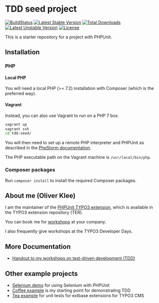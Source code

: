 # TDD seed project

[![BuildStatus](https://github.com/oliverklee/tdd-seed/workflows/CI/badge.svg?branch=main)](https://github.com/oliverklee/tdd-seed/actions)
[![Latest Stable Version](https://poser.pugx.org/oliverklee/tdd-seed/v/stable.svg)](https://packagist.org/packages/oliverklee/tdd-seed)
[![Total Downloads](https://poser.pugx.org/oliverklee/tdd-seed/downloads.svg)](https://packagist.org/packages/oliverklee/tdd-seed)
[![Latest Unstable Version](https://poser.pugx.org/oliverklee/tdd-seed/v/unstable.svg)](https://packagist.org/packages/oliverklee/tdd-seed)
[![License](https://poser.pugx.org/oliverklee/tdd-seed/license.svg)](https://packagist.org/packages/oliverklee/tdd-seed)

This is a starter repository for a project with PHPUnit.

## Installation

### PHP

#### Local PHP

You will need a local PHP (>= 7.2) installation with Composer (which is the
preferred way).

#### Vagrant

Instead, you can also use Vagrant to run on a PHP 7 box.

```bash
vagrant up
vagrant ssh
cd tdd-seed/
```

You will then need to set up a remote PHP interpreter and PHPUnit as described
in the [PhpStorm documentation](https://confluence.jetbrains.com/display/PhpStorm/Running+PHPUnit+tests+over+SSH+on+a+remote+server+with+PhpStorm).

The PHP executable path on the Vagrant machine is `/usr/local/bin/php`.

### Composer packages

Run `composer install` to install the required Composer packages.

## About me (Oliver Klee)

I am the maintainer of the
[PHPUnit TYPO3 extension](http://typo3.org/extensions/repository/view/phpunit),
which is available in the TYPO3 extension repository (TER).

You can book me for
[workshops](https://www.oliverklee.de/workshops/workshops.html)
at your company.

I also frequently give workshops at the TYPO3 Developer Days.

## More Documentation

* [Handout to my workshops on test-driven development (TDD)](https://github.com/oliverklee/tdd-reader)

## Other example projects

* [Selenium demo](https://github.com/oliverklee/selenium-demo)
  for using Selenium with PHPUnit
* [Coffee example](https://github.com/oliverklee/coffee)
  is my starting point for demonstrating TDD
* [Tea example](https://github.com/TYPO3-Documentation/tea)
  for unit tests for extbase extensions for TYPO3 CMS
